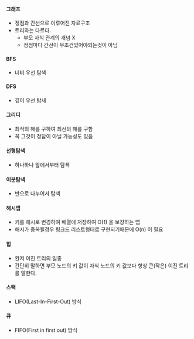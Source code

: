 #### 그래프
* 정점과 간선으로 이루어진 자료구조
* 트리와는 다르다.
  * 부모 자식 관계의 개념 X
  * 정점마다 간선이 무조건있어야되는것이 아님
#### BFS
* 너비 우선 탐색
#### DFS
* 깊이 우선 탐새
#### 그리디
* 최적의 해를 구하여 최선의 해를 구함
* 꼭 그것이 정답이 아닐 가능성도 있음
#### 선형탐색
* 하나하나 앞에서부터 탐색
#### 이분탐색
* 반으로 나누어서 탐색
#### 해시맵
* 키를 해시로 변경하여 배열에 저장하여 O(1) 을 보장하는 맵
* 해시가 중복될경우 링크드 리스트형태로 구현되기때문에 O(n) 이 필요
#### 힙
* 완저 이진 트리의 일종
* 간단히 말하면 부모 노드의 키 값이 자식 노드의 키 값보다 항상 큰(작은) 이진 트리를 말한다.
#### 스택
* LIFO(Last-In-First-Out) 방식
#### 큐
* FIFO(First in first out) 방식
